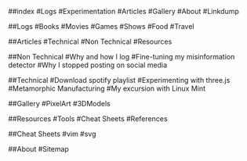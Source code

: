 ##index
#Logs
#Experimentation
#Articles
#Gallery
#About
#Linkdump

##Logs
#Books
#Movies
#Games
#Shows
#Food
#Travel

##Articles
#Technical
#Non Technical
#Resources

##Non Technical
#Why and how I log
#Fine-tuning my misinformation detector
#Why I stopped posting on social media

##Technical
#Download spotify playlist
#Experimenting with three.js
#Metamorphic Manufacturing
#My excursion with Linux Mint

##Gallery
#PixelArt
#3DModels

##Resources
#Tools
#Cheat Sheets
#References

##Cheat Sheets
#vim
#svg

##About
#Sitemap